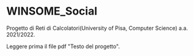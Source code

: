 # WINSOME_Social

Progetto di Reti di Calcolatori(University of Pisa, Computer Science) a.a. 2021/2022.

Leggere prima il file pdf "Testo del progetto".
